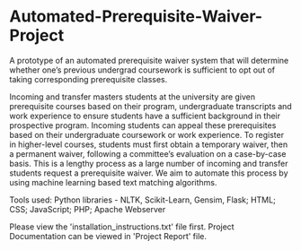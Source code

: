 # Automated-Prerequisite-Waiver-Project
A prototype of an automated prerequisite waiver system that will determine whether one’s previous undergrad coursework is sufficient to opt out of taking corresponding prerequisite classes.

Incoming and transfer masters students at the university are given prerequisite courses based on their program, undergraduate transcripts and work experience to ensure students have a sufficient background in their prospective program. Incoming students can appeal these prerequisites based on their undergraduate coursework or work experience. To register in higher-level courses, students must first obtain a temporary waiver, then a permanent waiver, following a committee’s evaluation on a case-by-case basis. This is a lengthy process as a large number of incoming and transfer students request a prerequisite waiver. We aim to automate this process by using machine learning based text matching algorithms.

Tools used: Python libraries - NLTK, Scikit-Learn, Gensim, Flask; HTML; CSS; JavaScript; PHP; Apache Webserver


Please view the 'installation_instructions.txt' file first.
Project Documentation can be viewed in 'Project Report' file.


